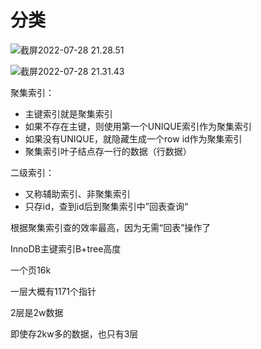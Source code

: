 # 分类



![截屏2022-07-28 21.28.51](https://xingqiu-tuchuang-1256524210.cos.ap-shanghai.myqcloud.com/3978/%E6%88%AA%E5%B1%8F2022-07-28%2021.28.51.png)





![截屏2022-07-28 21.31.43](https://xingqiu-tuchuang-1256524210.cos.ap-shanghai.myqcloud.com/3978/%E6%88%AA%E5%B1%8F2022-07-28%2021.31.43.png)

聚集索引：

- 主键索引就是聚集索引
- 如果不存在主键，则使用第一个UNIQUE索引作为聚集索引
- 如果没有UNIQUE，就隐藏生成一个row id作为聚集索引
- 聚集索引叶子结点存一行的数据（行数据）

二级索引：

- 又称辅助索引、非聚集索引
- 只存id，查到id后到聚集索引中”回表查询“



根据聚集索引查的效率最高，因为无需“回表”操作了



InnoDB主键索引B+tree高度

一个页16k

一层大概有1171个指针

2层是2w数据

即使存2kw多的数据，也只有3层

